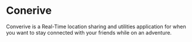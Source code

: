 # Conerive

Converive is a Real-Time location sharing and utilities application for when you want to stay connected with your friends while on an adventure. 
